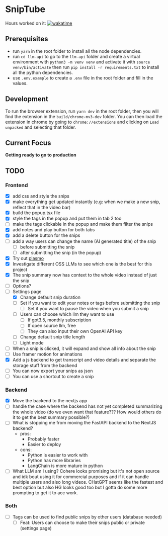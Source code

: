 # SnipTube
Hours worked on it:  <a href="https://wakatime.com/badge/user/33addb7e-f5e6-470b-a55b-0a8babc62ebb/project/7432176a-d08e-48bd-96fb-6cba5c9f4fa2"><img src="https://wakatime.com/badge/user/33addb7e-f5e6-470b-a55b-0a8babc62ebb/project/7432176a-d08e-48bd-96fb-6cba5c9f4fa2.svg" alt="wakatime"></a>
## Prerequisites

- run `yarn` in the root folder to install all the node dependencies.
- run `cd llm-api` to go to the `llm-api` folder and create a virtual environment with `python3 -m venv venv` and activate it with `source venv/bin/activate` then run `pip install -r requirements.txt` to install all the python dependencies.
- use `.env.example` to create a `.env` file in the root folder and fill in the values.

## Development

To run the browser extension, run `yarn dev` in the root folder, then you will find the extension in the `build/chrome-mv3-dev` folder. You can then load the extension in chrome by going to `chrome://extensions` and clicking on `Load unpacked` and selecting that folder.

## Current Focus

**Getting ready to go to production**

## TODO

### Frontend

- [x] add css and style the snips
- [x] make everything get updated instantly (e.g: when we make a new snip, reflect that in the video bar)
- [x] build the popup.tsx file
- [x] style the tags in the popup and put them in tab 2 too
- [ ] make the tags clickable in the popup and make them filter the snips
- [x] add notes and play button for both tabs
- [x] add a delete button for the snips
- [ ] add a way users can change the name (AI generated title) of the snip
  - [ ] before submitting the snip
  - [ ] after submitting the snip (in the popup)
- [x] Try out [plasmo](https://www.plasmo.com/)
- [x] Investigate different OSS LLMs to see which one is the best for this project
- [x] The snip summary now has context to the whole video instead of just the snip
- [ ] Options?
- [ ] Settings page
  - [x] Change default snip duration
  - [ ] Set if you want to edit your notes or tags before submitting the snip
    - [ ] Set if you want to pause the video when you submit a snip
  - [ ] Users can choose which llm they want to use
    - [ ] If gpt3.5, monthly subscription
    - [ ] If open source llm, free
    - [ ] They can also input their own OpenAI API key
  - [ ] Change default snip title length
  - [ ] Light mode
- [ ] When a snip is clicked, it will expand and show all info about the snip
- [ ] Use framer motion for animations
- [x] Add a js backend to get transcript and video details and separate the storage stuff from the backend
- [ ] You can now export your snips as json
- [ ] You can use a shortcut to create a snip

### Backend

- [x] Move the backend to the nextjs app
- [ ] handle the case where the backend has not yet completed summarizing the whole video (do we even want that feature??? How would others do it to get the best summary possible?)
- [ ] What is stopping me from moving the FastAPI backend to the NextJS backend?
  - pros:
    - Probably faster
    - Easier to deploy
  - cons:
    - Python is easier to work with
    - Python has more libraries
    - LangChain is more mature in python
- [ ] What LLM am I using? Cohere looks promising but it's not open source and idk bout using it for commercial purposes and if it can handle multiple users and also long videos. CHatGPT seems like the fastest and best option but also HG looks good too but I gotta do some more prompting to get it to acc work.

### Both

- [ ] Tags can be used to find public snips by other users (database needed)
  - [ ] Feat: Users can choose to make their snips public or private (settings page)
